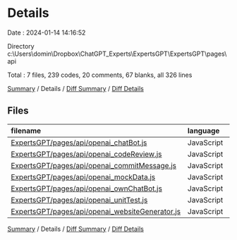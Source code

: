 # Details

Date : 2024-01-14 14:16:52

Directory c:\\Users\\domin\\Dropbox\\ChatGPT_Experts\\ExpertsGPT\\ExpertsGPT\\pages\\api

Total : 7 files,  239 codes, 20 comments, 67 blanks, all 326 lines

[Summary](results.md) / Details / [Diff Summary](diff.md) / [Diff Details](diff-details.md)

## Files
| filename | language | code | comment | blank | total |
| :--- | :--- | ---: | ---: | ---: | ---: |
| [ExpertsGPT/pages/api/openai_chatBot.js](/ExpertsGPT/pages/api/openai_chatBot.js) | JavaScript | 49 | 6 | 15 | 70 |
| [ExpertsGPT/pages/api/openai_codeReview.js](/ExpertsGPT/pages/api/openai_codeReview.js) | JavaScript | 42 | 5 | 13 | 60 |
| [ExpertsGPT/pages/api/openai_commitMessage.js](/ExpertsGPT/pages/api/openai_commitMessage.js) | JavaScript | 27 | 1 | 9 | 37 |
| [ExpertsGPT/pages/api/openai_mockData.js](/ExpertsGPT/pages/api/openai_mockData.js) | JavaScript | 31 | 1 | 9 | 41 |
| [ExpertsGPT/pages/api/openai_ownChatBot.js](/ExpertsGPT/pages/api/openai_ownChatBot.js) | JavaScript | 27 | 2 | 4 | 33 |
| [ExpertsGPT/pages/api/openai_unitTest.js](/ExpertsGPT/pages/api/openai_unitTest.js) | JavaScript | 47 | 5 | 11 | 63 |
| [ExpertsGPT/pages/api/openai_websiteGenerator.js](/ExpertsGPT/pages/api/openai_websiteGenerator.js) | JavaScript | 16 | 0 | 6 | 22 |

[Summary](results.md) / Details / [Diff Summary](diff.md) / [Diff Details](diff-details.md)